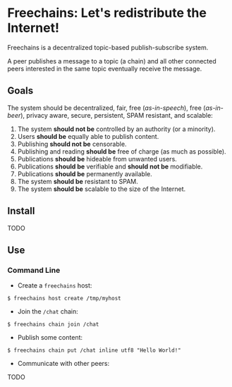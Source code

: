 # Freechains: Let's redistribute the Internet!

Freechains is a decentralized topic-based publish-subscribe system.

A peer publishes a message to a topic (a chain) and all other connected peers
interested in the same topic eventually receive the message.

## Goals

The system should be decentralized, fair, free (*as-in-speech*), free 
(*as-in-beer*), privacy aware, secure, persistent, SPAM resistant, and 
scalable:

1. The system **should not be** controlled by an authority (or a minority).
2. Users **should be** equally able to publish content.
3. Publishing **should not be** censorable.
4. Publishing and reading **should be** free of charge (as much as possible).
5. Publications **should be** hideable from unwanted users.
6. Publications **should be** verifiable and **should not be** modifiable.
7. Publications **should be** permanently available.
8. The system **should be** resistant to SPAM.
9. The system **should be** scalable to the size of the Internet.

## Install

TODO

## Use

### Command Line

- Create a `freechains` host:

```
$ freechains host create /tmp/myhost
```

- Join the `/chat` chain:

```
$ freechains chain join /chat
```

- Publish some content:

```
$ freechains chain put /chat inline utf8 "Hello World!"
```

- Communicate with other peers:

TODO

<!--
```
# Setup configuration files:
$ cp cfg/config.lua.bak /tmp/config-8331.lua
$ cp cfg/config.lua.bak /tmp/config-8332.lua

# Start two new nodes:
$ freechains --port=8331 daemon start /tmp/config-8331.lua &
$ freechains --port=8332 daemon start /tmp/config-8332.lua &

# Connect, in both directions, 8330 with 8331 and 8331 with 8332:
$ freechains --port=8330 configure set "chains[''].peers"+="{address='127.0.0.1',port=8331}"
$ freechains --port=8331 configure set "chains[''].peers"+="{address='127.0.0.1',port=8330}"
$ freechains --port=8331 configure set "chains[''].peers"+="{address='127.0.0.1',port=8332}"
$ freechains --port=8332 configure set "chains[''].peers"+="{address='127.0.0.1',port=8331}"

$ freechains --port=8332 publish /0 +"Hello World (from 8332)"
```

This creates a peer-to-peer mesh with the form `8330 <-> 8331 <-> 8332`,
allowing nodes `8330` and `8332` to communicate even though they are not
directly connected.
-->
